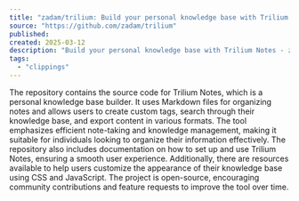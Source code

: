 ```yaml
---
title: "zadam/trilium: Build your personal knowledge base with Trilium Notes"
source: "https://github.com/zadam/trilium"
published:
created: 2025-03-12
description: "Build your personal knowledge base with Trilium Notes - zadam/trilium"
tags:
  - "clippings"
---
```

The repository contains the source code for Trilium Notes, which is a personal knowledge base builder. It uses Markdown files for organizing notes and allows users to create custom tags, search through their knowledge base, and export content in various formats. The tool emphasizes efficient note-taking and knowledge management, making it suitable for individuals looking to organize their information effectively. The repository also includes documentation on how to set up and use Trilium Notes, ensuring a smooth user experience. Additionally, there are resources available to help users customize the appearance of their knowledge base using CSS and JavaScript. The project is open-source, encouraging community contributions and feature requests to improve the tool over time.